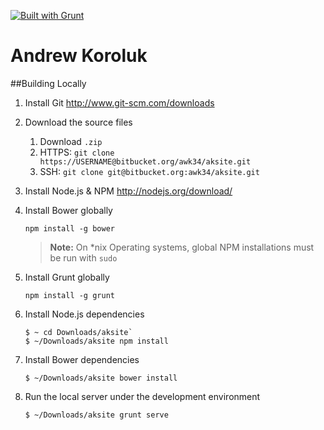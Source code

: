 [![Built with Grunt](https://cdn.gruntjs.com/builtwith.png)](http://gruntjs.com/) 

Andrew Koroluk
===================

##Building Locally
1. Install Git
	http://www.git-scm.com/downloads
2. Download the source files
    1. Download `.zip`
    2. HTTPS:  `git clone https://USERNAME@bitbucket.org/awk34/aksite.git`
    3. SSH: `git clone git@bitbucket.org:awk34/aksite.git`
3. Install Node.js & NPM
	http://nodejs.org/download/
4. Install Bower globally

	`npm install -g bower`
	> **Note:** On *nix Operating systems, global NPM installations must be run with `sudo`

5. Install Grunt globally

	`npm install -g grunt`
	
6. Install Node.js dependencies

	```
	$ ~ cd Downloads/aksite`
	$ ~/Downloads/aksite npm install
	
	```
7. Install Bower dependencies

	```
	$ ~/Downloads/aksite bower install
	
	```
8.  Run the local server under the development environment

	```
	$ ~/Downloads/aksite grunt serve
	
	```

